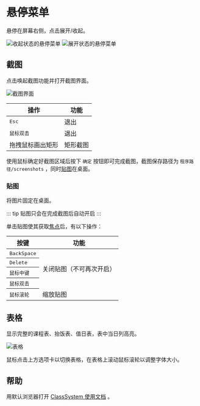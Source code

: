 # 悬停菜单

悬停在屏幕右侧，点击展开/收起。

<style>
    .img-div > p{
        display: inline;
    }
</style>
<div class="img-div">

![收起状态的悬停菜单](/img/popup-menu.png)

![展开状态的悬停菜单](/img/popup-menu-opened.png)

</div>

## 截图

点击唤起截图功能并打开截图界面。

![截图界面](/img/print-screen.png)

| 操作                | 功能     |
| ------------------- | -------- |
| <kbd>Esc</kbd>      | 退出     |
| <kbd>鼠标双击</kbd> | 退出     |
| 拖拽鼠标画出矩形    | 矩形截图 |

使用鼠标确定好截图区域后按下 `确定` 按钮即可完成截图，截图保存路径为 `程序路径/screenshots` ，同时[贴图](#贴图)在桌面。

### 贴图

将图片固定在桌面。

::: tip
贴图只会在完成截图后自动开启
:::

单击贴图使其获取[焦点](//baike.baidu.com/item/焦点/10757381)后，有以下操作：

<style>
    .first-col {
        text-align: left;
    }
    .first-col > kbd {
        font-weight:normal;
    }
</style>

<table>
    <thead>
        <tr>
            <th>按键</th>
            <th>功能</th>
        </tr>
    </thead>
    <tbody>
        <tr>
            <th class="first-col"><kbd>BackSpace</kbd></th>
            <td rowspan=4> 关闭贴图（不可再次开启）</td>
        </tr>
        <tr>
            <th class="first-col"><kbd>Delete</kbd></th>
        </tr>
        <tr>
            <th class="first-col"><kbd>鼠标中键</kbd></th>
        </tr>
        <tr>
            <th class="first-col"><kbd>鼠标双击</kbd></th>
        </tr>
        <tr>
            <th class="first-col"><kbd>鼠标滚轮</kbd></th>
            <td>缩放贴图</td>
        </tr>
    </tbody>
</table>

## 表格

显示完整的课程表、抬饭表、值日表，表中当日列高亮。

![表格](/img/table-window.png)

鼠标点击上方选项卡以切换表格，在表格上滚动鼠标滚轮以调整字体大小。

## 帮助

用默认浏览器打开 [ClassSystem 使用文档](/) 。
